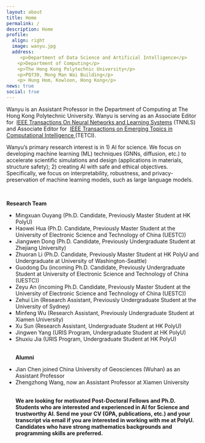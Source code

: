 ```yaml
---
layout: about
title: Home
permalink: /
description: Home
profile:
  align: right
  image: wanyu.jpg
  address: 
     <p>Department of Data Science and Artificial Intelligence</p>
    <p>Department of Computing</p>
    <p>The Hong Kong Polytechnic University</p>
    <p>PQ730, Mong Man Wai Building</p>
    <p> Hung Hom, Kowloon, Hong Kong</p>
news: true
social: true
---
```

Wanyu is an Assistant Professor in the Department of Computing at The Hong Kong Polytechnic University. Wanyu is serving as an Associate Editor for  <a href="https://cis.ieee.org/publications/t-neural-networks-and-learning-systems/ieee-transactions-on-neural-networks-and-learning-systems">IEEE Transactions On Neural Networks and Learning Systems</a> (TNNLS) and Associate Editor for  <a href="https://cis.ieee.org/publications/t-emerging-topics-in-ci">IEEE Transactions on Emerging Topics in Computational Intelligence </a> (TETCI).

Wanyu’s primary research interest is in 1) AI for science. We focus on developing machine learning (ML) techniques (GNNs, diffusion, etc.) to accelerate scientific simulations and design (applications in materials, structure safety); 2) creating AI with safe and ethical objectives. Specifically, we focus on interpretability, robustness, and privacy-preservation of machine learning models, such as large language models. 


<br>

<p> <strong>Research Team</strong>
<ul class="square">
<li>Mingxuan Ouyang (Ph.D. Candidate, Previously Master Student at HK PolyU)</li>
<li>Haowei Hua (Ph.D. Candidate, Previously Master Student at the University of Electronic Science and Technology of China (UESTC))</li>
<li>Jiangwen Dong (Ph.D. Candidate, Previously Undergraduate Student at Zhejiang University)</li>
<li>Zhuoran Li (Ph.D. Candidate, Previously Master Student at HK PolyU and Undergraduate at University of Washington-Seattle)</li>
<li>Guodong Du (incoming Ph.D. Candidate, Previously Undergraduate Student at University of Electronic Science and Technology of China (UESTC))</li>
<li>Zeyu An (incoming Ph.D. Candidate, Previously Master Student at the University of Electronic Science and Technology of China (UESTC))</li>
<li>Zehui Lin (Research Assistant, Previously Undergraduate Student at the University of Sydney)</li>
<li>Minfeng Wu (Research Assistant, Previously Undergraduate Student at Xiamen University)</li>
<li>Xu Sun (Research Assistant, Undergraduate Student at HK PolyU)</li>
<li>Jingwen Yang (URIS Program, Undergraduate Student at HK PolyU)</li>
<li>Shuxiu Jia (URIS Program, Undergraduate Student at HK PolyU)</li>

<br>

<p> <strong>Alumni</strong>
<li>Jian Chen joined China University of Geosciences (Wuhan) as an Assistant Professor</li>
<li>Zhengzhong Wang, now an Assistant Professor at Xiamen University</li>
<br>
<p> <strong>We are looking for motivated Post-Doctoral Fellows and Ph.D. Students who are interested and experienced in AI for Science and trustworthy AI. Send me your CV (GPA, publications, etc.) and your transcript via email if you are interested in working with me at PolyU. Candidates who have strong mathematics backgrounds and programming skills are preferred. </strong>
<br>
<br>
